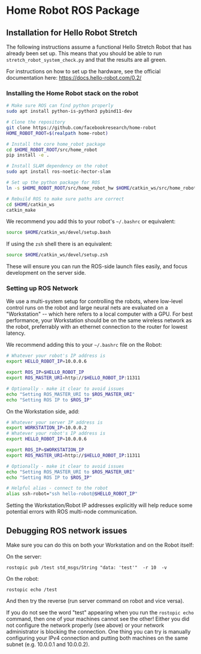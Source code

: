 
# Home Robot ROS Package

## Installation for Hello Robot Stretch

The following instructions assume a functional Hello Stretch Robot that has already been set up. 
This means that you should be able to run `stretch_robot_system_check.py` and that the results are all green.

For instructions on how to set up the hardware, see the official documentation here: https://docs.hello-robot.com/0.2/

### Installing the Home Robot stack on the robot

```sh
# Make sure ROS can find python properly
sudo apt install python-is-python3 pybind11-dev

# Clone the repository
git clone https://github.com/facebookresearch/home-robot
HOME_ROBOT_ROOT=$(realpath home-robot)

# Install the core home_robot package
cd $HOME_ROBOT_ROOT/src/home_robot
pip install -e .

# Install SLAM dependency on the robot
sudo apt install ros-noetic-hector-slam 

# Set up the python package for ROS
ln -s $HOME_ROBOT_ROOT/src/home_robot_hw $HOME/catkin_ws/src/home_robot_hw

# Rebuild ROS to make sure paths are correct
cd $HOME/catkin_ws
catkin_make
```

We recommend you add this to your robot's `~/.bashrc` or equivalent:
```sh
source $HOME/catkin_ws/devel/setup.bash
```

If using the `zsh` shell there is an equivalent:
```sh
source $HOME/catkin_ws/devel/setup.zsh
```

These will ensure you can run the ROS-side launch files easily, and focus development on the server side.


### Setting up ROS Network

We use a multi-system setup for controlling the robots, where low-level control runs on the robot and large neural nets are evaluated on a "Workstation" -- which here refers to a local computer with a GPU. For best performance, your Workstation should be on the same wireless network as the robot, preferrably with an ethernet connection to the router for lowest latency.

We recommend adding this to your `~/.bashrc` file on the Robot:
```sh
# Whatever your robot's IP address is
export HELLO_ROBOT_IP=10.0.0.6

export ROS_IP=$HELLO_ROBOT_IP
export ROS_MASTER_URI=http://$HELLO_ROBOT_IP:11311

# Optionally - make it clear to avoid issues
echo "Setting ROS_MASTER_URI to $ROS_MASTER_URI"
echo "Setting ROS IP to $ROS_IP"
```

On the Workstation side, add:
```sh
# Whatever your server IP address is
export WORKSTATION_IP=10.0.0.2
# Whatever your robot's IP address is
export HELLO_ROBOT_IP=10.0.0.6

export ROS_IP=$WORKSTATION_IP
export ROS_MASTER_URI=http://$HELLO_ROBOT_IP:11311

# Optionally - make it clear to avoid issues
echo "Setting ROS_MASTER_URI to $ROS_MASTER_URI"
echo "Setting ROS IP to $ROS_IP"

# Helpful alias - connect to the robot
alias ssh-robot="ssh hello-robot@$HELLO_ROBOT_IP"
```

Setting the Workstation/Robot IP addresses explicitly will help reduce some potential errors with ROS multi-node communication.

## Debugging ROS network issues

Make sure you can do this on both your Workstation and on the Robot itself:

On the server:
```
rostopic pub /test std_msgs/String "data: 'test'"  -r 10  -v
```

On the robot:
```
rostopic echo /test
```

And then try the reverse (run server command on robot and vice versa).

If you do not see the word "test" appearing when you run the `rostopic echo` command, then one of your machines cannot see the other! Either you did not configure the network properly (see above) or your network administrator is blocking the connection. One thing you can try is manually configuring your IPv4 connection and putting both machines on the same subnet (e.g. 10.0.0.1 and 10.0.0.2).



